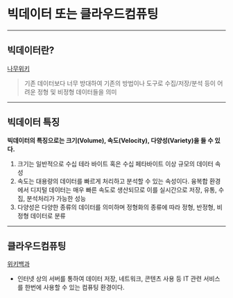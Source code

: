 # 빅데이터 또는 클라우드컴퓨팅

----

## 빅데이터란?
[나무위키](https://namu.wiki/w/%EB%B9%85%20%EB%8D%B0%EC%9D%B4%ED%84%B0%20%ED%94%84%EB%A1%9C%EC%84%B8%EC%8B%B1?from=%EB%B9%85%EB%8D%B0%EC%9D%B4%ED%84%B0)

> 기존 데이터보다 너무 방대하여 기존의 방법이나 도구로 수집/저장/분석 등이 어려운 정형 및 비정형 데이터들을 의미

----

## 빅데이터 특징

**빅데이터의 특징으로는 크기(Volume), 속도(Velocity), 다양성(Variety)을 들 수 있다.**

1. 크기는 일반적으로 수십 테라 바이트 혹은 수십 페타바이트 이상 규모의 데이터 속성
2. 속도는 대용량의 데이터를 빠르게 처리하고 분석할 수 있는 속성이다. 융복합 환경에서 디지털 데이터는 매우 빠른 속도로 생산되므로 이를 실시간으로 저장, 유통, 수집, 분석처리가 가능한 성능
3. 다양성은 다양한 종류의 데이터를 의미하며 정형화의 종류에 따라 정형, 반정형, 비정형 데이터로 분류


----
## 클라우드컴퓨팅
[위키백과](https://ko.wikipedia.org/wiki/%ED%81%B4%EB%9D%BC%EC%9A%B0%EB%93%9C_%EC%BB%B4%ED%93%A8%ED%8C%85)

* 인터넷 상의 서버를 통하여 데이터 저장, 네트워크, 콘텐츠 사용 등 IT 관련 서비스를 한번에 사용할 수 있는 컴퓨팅 환경이다.
